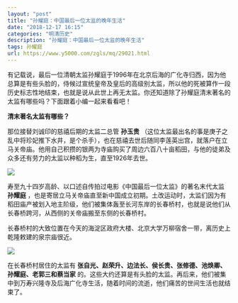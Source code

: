 ```yaml
---
layout: "post"
title: "孙耀庭：中国最后一位太监的晚年生活"
date: "2018-12-17 16:15"
categories: "明清历史"
description: "孙耀庭：中国最后一位太监的晚年生活"
tags: 孙耀庭
url: https://www.y5000.com/zgls/mq/29021.html
---
```






有记载说，最后一位清朝太监孙耀庭于1996年在北京后海的广化寺归西，因为他总算是有些头脸的，侍候过宣统皇帝及皇后的高级别太监，所以他的死被算作一段历史标志性地结束，也就是说从此世上再无太监。你还知道除了孙耀庭清末著名的太监有哪些吗？下面跟着小编一起来看看吧！

**清末著名太监有哪些？**

那位接替刘诚印的慈禧后期的太监二总管 **孙玉贵**
（这位太监最出名的事是庚子之乱中将珍妃推下水井，是个杀手），也在慈禧去世后随同李莲英出宫，就落户在立马关帝庙。他用自己积攒的银两为寺庙购买了周边六百八十亩稻田，与他的徒弟及众多还有劳力的太监以种稻为生，直至1926年去世。

![](https://img.y5000.com/uploads/allimg/180305/13-1P3051K4361B.jpg)

寿至九十四岁高龄、以口述自传拍过电影《中国最后一位太监》的著名末代太监 **孙耀庭**
，也是寄居立马关帝庙直至新中国成立初期。土改运动时，太监们因为有稻田庙产被划入地主阶级，他们被集体轰至长河东岸的长春桥村，也就是说他们从长春桥跨河，从西侧的关帝庙搬至东侧的长春桥村。

长春桥村的大致位置在今天的海淀区政府大楼、北京大学万柳宿舍一带，离历史上乾隆敕建的泉宗庙很近。

![](https://img.y5000.com/uploads/allimg/180305/13-1P3051K45L49.jpg)

在长春桥村居住的太监有 **张自光、赵荣升、边法长、侯长贵、张修德、池焕卿、孙耀庭、老郭三和蔡当家**
的。这些大约还算是有头脸的太监。再后来，他们被集中到万寿兴隆寺及后海广化寺生活，随着时间的流逝，他们痛苦的世间生活也就结束了。
